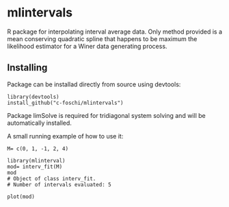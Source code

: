 # mlintervals
R package for interpolating interval average data. Only method provided is a mean conserving quadratic spline that happens to be maximum the likelihood estimator for a Winer data generating process.

## Installing
Package can be installad directly from source using devtools:

```
library(devtools)
install_github("c-foschi/mlintervals")
```

Package limSolve is required for tridiagonal system solving and will be automatically installed.

A small running example of how to use it:

```
M= c(0, 1, -1, 2, 4)

library(mlinterval)
mod= interv_fit(M)
mod
# Object of class interv_fit.
# Number of intervals evaluated: 5

plot(mod)
```
